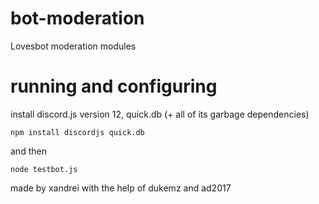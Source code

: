 
# bot-moderation

  

  

Lovesbot moderation modules

# running and configuring

install discord.js version 12, quick.db (+ all of its garbage dependencies)

  

    npm install discordjs quick.db

and then

  

    node testbot.js
made by xandrei with the help of dukemz and ad2017